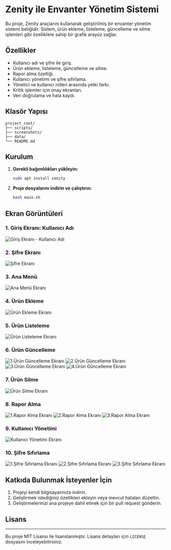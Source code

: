 # Zenity ile Envanter Yönetim Sistemi

Bu proje, Zenity araçlarını kullanarak geliştirilmiş bir envanter yönetim sistemi betiğidir. Sistem, ürün ekleme, listeleme, güncelleme ve silme işlemleri gibi özelliklere sahip bir grafik arayüz sağlar.

## **Özellikler**

- Kullanıcı adı ve şifre ile giriş.
- Ürün ekleme, listeleme, güncelleme ve silme.
- Rapor alma özelliği.
- Kullanıcı yönetimi ve şifre sıfırlama.
- Yönetici ve kullanıcı rolleri arasında yetki farkı.
- Kritik işlemler için onay ekranları.
- Veri doğrulama ve hata kaydı.

## **Klasör Yapısı**

  ```
project_root/
├── scripts/
├── screenshots/
├── data/
└── README.md
```

## **Kurulum**

1. **Gerekli bağımlılıkları yükleyin:**
   ```bash
   sudo apt install zenity
   ```

2. **Proje dosyalarını indirin ve çalıştırın:**
   ```bash
   bash main.sh
   ```

## **Ekran Görüntüleri**

### 1. Giriş Ekranı: Kullanıcı Adı
![Giriş Ekranı - Kullanıcı Adı](./screenshots/ad.png)

### 2. Şifre Ekranı
![Şifre Ekranı](./screenshots/sifre.png)

### 3. Ana Menü
![Ana Menü Ekranı](./screenshots/ana_menu.png)

### 4. Ürün Ekleme   
![Ürün Ekleme Ekranı](./screenshots/urun_ekle.png)

### 5. Ürün Listeleme
![Ürün Listeleme Ekranı](./screenshots/liste.png)

### 6. Ürün Güncelleme
![1.Ürün Güncelleme Ekranı](./screenshots/guncelleme1.png)
![2.Ürün Güncelleme Ekranı](./screenshots/guncelleme2.png)
![3.Ürün Güncelleme Ekranı](./screenshots/guncelleme3.png)
![4.Ürün Güncelleme Ekranı](./screenshots/guncelleme4.png)


### 7. Ürün Silme
![Ürün Silme Ekranı](./screenshots/sil1.png)

### 8. Rapor Alma
![1.Rapor Alma Ekranı](./screenshots/raporAl1.png)
![2.Rapor Alma Ekranı](./screenshots/raporAl2.png)
![3.Rapor Alma Ekranı](./screenshots/raporAl3.png)


### 9. Kullanıcı Yönetimi
![Kullanıcı Yönetimi Ekranı](./screenshots/kullanici.png)

### 10. Şifre Sıfırlama
![1.Şifre Sıfırlama Ekranı](./screenshots/sifre_sifirlama1.png)
![2.Şifre Sıfırlama Ekranı](./screenshots/sifre_sifirlama2.png)
![3.Şifre Sıfırlama Ekranı](./screenshots/sifre_sifirlama3.png)


## Katkıda Bulunmak İsteyenler İçin

1. Projeyi kendi bilgisayarınıza indirin.
2. Geliştirmek istediğiniz özellikleri ekleyin veya mevcut hataları düzeltin.
3. Geliştirmelerinizi ana projeye dahil etmek için bir pull request gönderin.

## Lisans
----------
Bu proje MIT Lisansı ile lisanslanmıştır. Lisans detayları için `LICENSE` dosyasını inceleyebilirsiniz.
